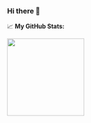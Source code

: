 ###     Hi there 👋


📈 **My GitHub Stats:**

<p>
  <img height="180em" src="https://github-readme-stats.vercel.app/api?username=B1boid&show_icons=true&hide_border=true&&count_private=true&include_all_commits=true&theme=graywhite" />
</p>

<!--
**B1boid/B1boid** is a ✨ _special_ ✨ repository because its `README.md` (this file) appears on your GitHub profile.

Here are some ideas to get you started:

- 🔭 I’m currently working on ...
- 🌱 I’m currently learning ...
- 👯 I’m looking to collaborate on ...
- 🤔 I’m looking for help with ...
- 💬 Ask me about ...
- 📫 How to reach me: ...
- 😄 Pronouns: ...
- ⚡ Fun fact: ...
-->
